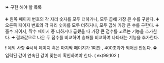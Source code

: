 ⏩ 구현 해야 할 목록

➕ 왼쪽 페이지 번호의 각 자리 숫자를 모두 더하거나, 모두 곱해 가장 큰 수를 구한다.
➕ 오른쪽 페이지 번호의 각 자리 숫자를 모두 더하거나, 모두 곱해 가장 큰 수를 구한다.
➕ 홀수 페이지, 짝수 페이지 중 더하거나 곱했을 때 가장 큰 점수를 고르는 기능을 추가한다.
➕ 결과값으로 나온 두 점수를 비교하여 승패를 비교하여 나타내는 기능을 추가한다.

❗ 예외 사항
⛔시작 페이지 혹은 마지막 페이지가 1미만 , 400초과가 되어선 안된다.
⛔입력된 값이 연속된 값이 맞는지 확인하여야 한다. ( ex)99,102 )